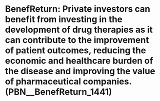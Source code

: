 # BenefReturn: __Private investors can benefit from investing in the development of drug therapies as it can contribute to the improvement of patient outcomes, reducing the economic and healthcare burden of the disease and improving the value of pharmaceutical companies.__ (PBN__BenefReturn_1441)

